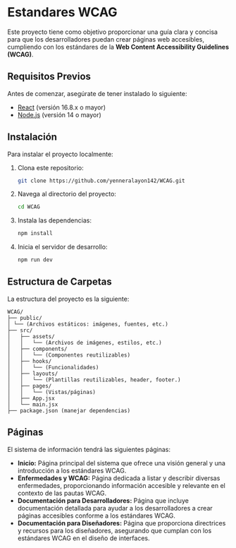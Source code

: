 # Estandares WCAG

Este proyecto tiene como objetivo proporcionar una guía clara y concisa para que los desarrolladores puedan crear páginas web accesibles, cumpliendo con los estándares de la **Web Content Accessibility Guidelines (WCAG)**.

## Requisitos Previos

Antes de comenzar, asegúrate de tener instalado lo siguiente:

- [React](https://nodejs.org/) (versión 16.8.x o mayor)
- [Node.js](https://nodejs.org/) (versión 14 o mayor)

## Instalación

Para instalar el proyecto localmente:

1. Clona este repositorio:
    ```bash
    git clone https://github.com/yenneralayon142/WCAG.git
    ```

2. Navega al directorio del proyecto:
    ```bash
    cd WCAG
    ```

3. Instala las dependencias:
    ```bash
    npm install
    ```

4. Inicia el servidor de desarrollo:
    ```bash
    npm run dev
    ```

## Estructura de Carpetas

La estructura del proyecto es la siguiente:

```
WCAG/
├── public/
│ └── (Archivos estáticos: imágenes, fuentes, etc.)
├── src/
│   ├── assets/
│   │   └── (Archivos de imágenes, estilos, etc.)
│   ├── components/
│   │   └── (Componentes reutilizables)
│   ├── hooks/
│   │   └── (Funcionalidades)
│   ├── layouts/
│   │   └── (Plantillas reutilizables, header, footer.)
│   ├── pages/
│   │   └── (Vistas/páginas)
│   ├── App.jsx
│   └── main.jsx
├── package.json (manejar dependencias)
```

## Páginas
El sistema de información tendrá las siguientes páginas:

- **Inicio:** Página principal del sistema que ofrece una visión general y una introducción a los estándares WCAG.
- **Enfermedades y WCAG:** Página dedicada a listar y describir diversas enfermedades, proporcionando información accesible y relevante en el contexto de las pautas WCAG.
- **Documentación para Desarrolladores:** Página que incluye documentación detallada para ayudar a los desarrolladores a crear páginas accesibles conforme a los estándares WCAG.
- **Documentación para Diseñadores:** Página que proporciona directrices y recursos para los diseñadores, asegurando que cumplan con los estándares WCAG en el diseño de interfaces.